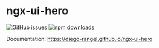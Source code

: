 # ngx-ui-hero


[![GitHub issues](https://img.shields.io/github/issues/diego-rangel/ngx-ui-hero.svg)](https://github.com/diego-rangel/ngx-ui-hero/issues)
[![npm downloads](https://img.shields.io/npm/dm/ngx-ui-hero.svg)](https://npmjs.com/package/ngx-ui-hero)

Documentation: https://diego-rangel.github.io/ngx-ui-hero
